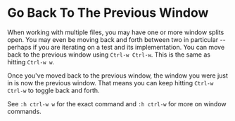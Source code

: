 # Go Back To The Previous Window

When working with multiple files, you may have one or more window splits
open. You may even be moving back and forth between two in particular --
perhaps if you are iterating on a test and its implementation. You can move
back to the previous window using `Ctrl-w Ctrl-w`. This is the same as
hitting `Ctrl-w w`.

Once you've moved back to the previous window, the window you were just in
is now the previous window. That means you can keep hitting `Ctrl-w Ctrl-w`
to toggle back and forth.

See `:h ctrl-w w` for the exact command and `:h ctrl-w` for more on window
commands.
